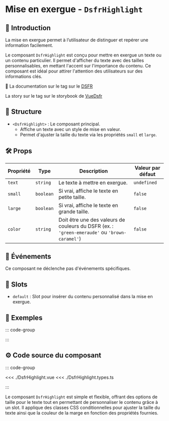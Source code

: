 # Mise en exergue - `DsfrHighlight`

## 🌟 Introduction

La mise en exergue permet à l’utilisateur de distinguer et repérer une information facilement.

Le composant `DsfrHighlight` est conçu pour mettre en exergue un texte ou un contenu particulier. Il permet d'afficher du texte avec des tailles personnalisables, en mettant l'accent sur l'importance du contenu. Ce composant est idéal pour attirer l'attention des utilisateurs sur des informations clés.

🏅 La documentation sur le tag sur le [DSFR](https://www.systeme-de-design.gouv.fr/elements-d-interface/composants/tag)

<VIcon name="vi-file-type-storybook" /> La story sur le tag sur le storybook de [VueDsfr](https://storybook.vue-ds.fr/?path=/docs/composants-dsfrtags--docs)

## 📐 Structure

- `<DsfrHighlight>` : Le composant principal.
  - Affiche un texte avec un style de mise en valeur.
  - Permet d'ajuster la taille du texte via les propriétés `small` et `large`.

## 🛠️ Props

| Propriété | Type      | Description                                                   | Valeur par défaut |
|-----------|-----------|---------------------------------------------------------------|-------------------|
| `text`    | `string`  | Le texte à mettre en exergue.                                 | `undefined`       |
| `small`   | `boolean` | Si vrai, affiche le texte en petite taille.                   | `false`           |
| `large`   | `boolean` | Si vrai, affiche le texte en grande taille.                   | `false`           |
| `color`   | `string` | Doit être une des valeurs de couleurs du DSFR (ex. : `'green-emeraude'` ou `'brown-caramel'`)                   | `false`           |

## 📡 Événements

Ce composant ne déclenche pas d'événements spécifiques.

## 🧩 Slots

- `default` : Slot pour insérer du contenu personnalisé dans la mise en exergue.

## 📝 Exemples

::: code-group

<Story data-title="Démo" min-h="500px">
  <DsfrHighlightDemo />
</Story>

:::

## ⚙️ Code source du composant

::: code-group

<<< ./DsfrHighlight.vue
<<< ./DsfrHighlight.types.ts

:::

Le composant `DsfrHighlight` est simple et flexible, offrant des options de taille pour le texte tout en permettant de personnaliser le contenu grâce à un slot. Il applique des classes CSS conditionnelles pour ajuster la taille du texte ainsi que la couleur de la marge en fonction des propriétés fournies.

<script setup>
import DsfrHighlightDemo from './docs-demo/DsfrHighlightDemo.vue'
</script>

